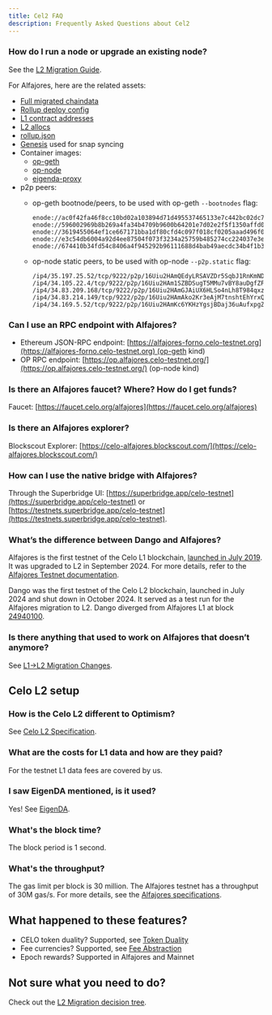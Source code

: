 ```yaml
---
title: Cel2 FAQ
description: Frequently Asked Questions about Cel2
---
```


### How do I run a node or upgrade an existing node?

See the [L2 Migration Guide](/docs/cel2/l2-operator-guide.md).

For Alfajores, here are the related assets:
- [Full migrated chaindata](https://storage.googleapis.com/cel2-rollup-files/alfajores/alfajores-migrated-datadir.tar.zst)
- [Rollup deploy config](https://storage.googleapis.com/cel2-rollup-files/alfajores/config.json)
- [L1 contract addresses](https://storage.googleapis.com/cel2-rollup-files/alfajores/deployment-l1.json)
- [L2 allocs](https://storage.googleapis.com/cel2-rollup-files/alfajores/l2-allocs.json)
- [rollup.json](https://storage.googleapis.com/cel2-rollup-files/alfajores/rollup.json)
- [Genesis](https://storage.googleapis.com/cel2-rollup-files/alfajores/genesis.json) used for snap syncing
- Container images:
  - [op-geth](https://us-west1-docker.pkg.dev/devopsre/celo-blockchain-public/op-geth:celo8)
  - [op-node](https://us-west1-docker.pkg.dev/devopsre/celo-blockchain-public/op-node:celo9)
  - [eigenda-proxy](https://ghcr.io/layr-labs/eigenda-proxy:v1.4.1)
- p2p peers:
  - op-geth bootnode/peers, to be used with op-geth `--bootnodes` flag:

    ```text
    enode://ac0f42fa46f8cc10bd02a103894d71d495537465133e7c442bc02dc76721a5f41761cc2d8c69e7ba1b33e14e28f516436864d3e0836e2dcdaf032387f72447dd@34.83.164.192:30303
    enode://596002969b8b269a4fa34b4709b9600b64201e7d02e2f5f1350affd021b0cbda6ce2b913ebe24f0fb1edcf66b6c730a8a3b02cd940f4de995f73d3b290a0fc92@34.82.177.77:30303
    enode://3619455064ef1ce667171bba1df80cfd4c097f018cf0205aaad496f0d509611b7c40396893d9e490ee390cd098888279e177a4d9bb09c58387bb0a6031d237f1@34.19.90.27:30303
    enode://e3c54db6004a92d4ee87504f073f3234a25759b485274cc224037e3e5ee792f3b482c3f4fffcb764af6e1859a1aea9710b71e1991e32c1dee7f40352124bb182@35.233.249.87:30303
    enode://674410b34fd54c8406a4f945292b96111688d4bab49aecdc34b4f1b346891f4673dcb03ed44c38ab467ef7bec0b20f6031ad88aa1d35ce1333b343d00fa19fb1@34.168.43.76:30303
    ```

  - op-node static peers, to be used with op-node `--p2p.static` flag:

    ```text
    /ip4/35.197.25.52/tcp/9222/p2p/16Uiu2HAmQEdyLRSAVZDr5SqbJ1RnKmNDhtQJcEKmemrVxe4FxKwR
    /ip4/34.105.22.4/tcp/9222/p2p/16Uiu2HAm1SZBDSugT5MMu7vBY8auDgfZFNhoDeXPLc9Me5FsAxwT
    /ip4/34.83.209.168/tcp/9222/p2p/16Uiu2HAmGJAiUX6HLSo4nLh8T984qxzokwL23cVsYuNZy2SrK7C6
    /ip4/34.83.214.149/tcp/9222/p2p/16Uiu2HAmAko2Kr3eAjM7tnshtEhYrxQYfKUvN2kwiygeFoBAoi8S
    /ip4/34.169.5.52/tcp/9222/p2p/16Uiu2HAmKc6YKHzYgsjBDaj36uAufxpgZFgrzDqVBt6zTPwdhhJD
    ```

### Can I use an RPC endpoint with Alfajores?

- Ethereum JSON-RPC endpoint: [https://alfajores-forno.celo-testnet.org](https://alfajores-forno.celo-testnet.org) (op-geth kind)
- OP RPC endpoint: [https://op.alfajores.celo-testnet.org/](https://op.alfajores.celo-testnet.org/) (op-node kind)

### Is there an Alfajores faucet? Where? How do I get funds?

Faucet: [https://faucet.celo.org/alfajores](https://faucet.celo.org/alfajores)

### Is there an Alfajores explorer?

Blockscout Explorer: [https://celo-alfajores.blockscout.com/](https://celo-alfajores.blockscout.com/)

### How can I use the native bridge with Alfajores?

Through the Superbridge UI: [https://superbridge.app/celo-testnet](https://superbridge.app/celo-testnet) or [https://testnets.superbridge.app/celo-testnet](https://testnets.superbridge.app/celo-testnet).

### What’s the difference between Dango and Alfajores?

Alfajores is the first testnet of the Celo L1 blockchain, [launched in July 2019](https://blog.celo.org/introducing-alfajores-1b162ebcb44d). It was upgraded to L2 in September 2024. For more details, refer to the [Alfajores Testnet documentation](https://docs.celo.org/network/alfajores).

Dango was the first testnet of the Celo L2 blockchain, launched in July 2024 and shut down in October 2024. It served as a test run for the Alfajores migration to L2.
Dango diverged from Alfajores L1 at block [24940100](https://celo-alfajores.blockscout.com/block/0xc0e521a7b7326064ec12f51449de16d3218de161335daaa4ae8bbed1790b4a6c).

### Is there anything that used to work on Alfajores that doesn’t anymore?

See [L1→L2 Migration Changes](https://specs.celo.org/l2_migration.html).

## Celo L2 setup

### How is the Celo L2 different to Optimism?

See [Celo L2 Specification](https://specs.celo.org/root.html).

### What are the costs for L1 data and how are they paid?

For the testnet L1 data fees are covered by us.

### I saw EigenDA mentioned, is it used?

Yes! See [EigenDA](https://specs.celo.org/eigenda.html).

### What's the block time?

The block period is 1 second.

### What's the throughput?

The gas limit per block is 30 million. The Alfajores testnet has a throughput of 30M gas/s.
For more details, see the [Alfajores specifications](https://specs.celo.org/root.html#alfajores).

## What happened to these features?

- CELO token duality? Supported, see [Token Duality](https://specs.celo.org/token_duality.html)
- Fee currencies? Supported, see [Fee Abstraction](https://specs.celo.org/fee_abstraction.html)
- Epoch rewards? Supported in Alfajores and Mainnet

## Not sure what you need to do?

Check out the [L2 Migration decision tree](/docs/cel2/decision-tree.md).
